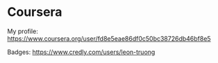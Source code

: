 # Coursera
My profile: https://www.coursera.org/user/fd8e5eae86df0c50bc38726db46bf8e5

Badges: https://www.credly.com/users/leon-truong
